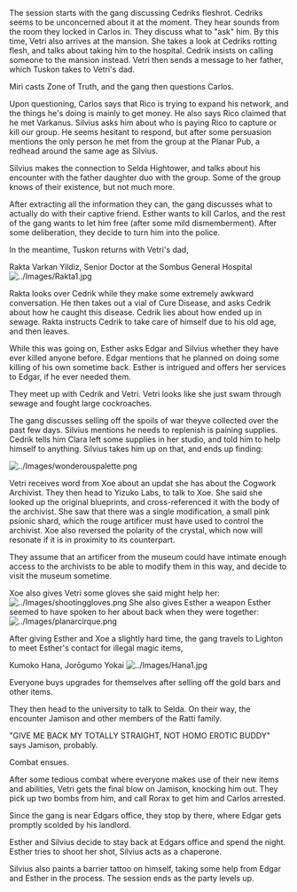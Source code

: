 The session starts with the gang discussing Cedriks fleshrot. Cedriks seems to be unconcerned about it at the moment. They hear sounds from the room they locked in Carlos in. They discuss what to "ask" him. By this time, Vetri also arrives at the mansion. She takes a look at Cedriks rotting flesh, and talks about taking him to the hospital. Cedrik insists on calling someone to the mansion instead. Vetri then sends a message to her father, which Tuskon takes to Vetri's dad.

Miri casts Zone of Truth, and the gang then questions Carlos. 

Upon questioning, Carlos says that Rico is trying to expand his network, and the things he's doing is mainly to get money. He also says Rico claimed that he met Varkanus. Silvius asks him about who is paying Rico to capture or kill our group. He seems hesitant to respond, but after some persuasion mentions the only person he met from the group at the Planar Pub, a redhead around the same age as Silvius.

Silvius makes the connection to Selda Hightower, and talks about his encounter with the father daughter duo with the group. Some of the group knows of their existence, but not much more. 

After extracting all the information they can, the gang discusses what to actually do with their captive friend. Esther wants to kill Carlos, and the rest of the gang wants to let him free (after some mild dismemberment). After some deliberation, they decide to turn him into the police.

In the meantime, Tuskon returns with Vetri's dad, 

Rakta Varkan Yildiz, Senior Doctor at the Sombus General Hospital
![../Images/Rakta1.jpg](/Images/Rakta1.jpg)

Rakta looks over Cedrik while they make some extremely awkward conversation. He then takes out a vial of Cure Disease, and asks Cedrik about how he caught this disease. Cedrik lies about how ended up in sewage. Rakta instructs Cedrik to take care of himself due to his old age, and then leaves.

While this was going on, Esther asks Edgar and Silvius whether they have ever killed anyone before. Edgar mentions that he planned on doing some killing of his own sometime back. Esther is intrigued and offers her services to Edgar, if he ever needed them.

They meet up with Cedrik and Vetri. Vetri looks like she just swam through sewage and fought large cockroaches.

The gang discusses selling off the spoils of war theyve collected over the past few days. Silvius mentions he needs to replenish is paining supplies. Cedrik tells him Clara left some supplies in her studio, and told him to help himself to anything. Silvius takes him up on that, and ends up finding:

![../Images/wonderouspalette.png](/Images/wonderouspalette.png)

Vetri receives word from Xoe about an updat she has about the Cogwork Archivist. They then head to Yizuko Labs, to talk to Xoe. She said she looked up the original blueprints, and cross-referenced it with the body of the archivist. She saw that there was a single modification, a small pink psionic shard, which the rouge artificer must have used to control the archivist. Xoe also reversed the polarity of the crystal, which now will resonate if it is in proximity to its counterpart.

They assume that an artificer from the museum could have intimate enough access to the archivists to be able to modify them in this way, and decide to visit the museum sometime.

Xoe also gives Vetri some gloves she said might help her:
![../Images/shootinggloves.png](/Images/shootinggloves.png)
She also gives Esther a weapon Esther seemed to have spoken to her about back when they were together:
![../Images/planarcirque.png](/Images/planarcirque.png)

After giving Esther and Xoe a slightly hard time, the gang travels to Lighton to meet Esther's contact for illegal magic items, 

Kumoko Hana, Jorōgumo Yokai
![../Images/Hana1.jpg](/Images/Hana1.jpg)

Everyone buys upgrades for themselves after selling off the gold bars and other items.

They then head to the university to talk to Selda. On their way, the encounter Jamison and other members of the Ratti family.

"GIVE ME BACK MY TOTALLY STRAIGHT, NOT HOMO EROTIC BUDDY" says Jamison, probably.

Combat ensues.

After some tedious combat where everyone makes use of their new items and abilities, Vetri gets the final blow on Jamison, knocking him out. They pick up two bombs from him, and call Rorax to get him and Carlos arrested. 

Since the gang is near Edgars office, they stop by there, where Edgar gets promptly scolded by his landlord.

Esther and Silvius decide to stay back at Edgars office and spend the night. Esther tries to shoot her shot, Silvius acts as a chaperone. 

Silvius also paints a barrier tattoo on himself, taking some help from Edgar and Esther in the process. The session ends as the party levels up.
